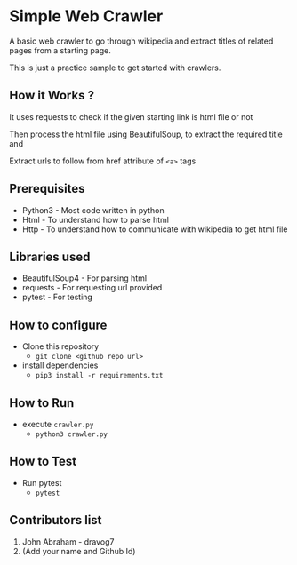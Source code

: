 # Simple Web Crawler

A basic web crawler to go through wikipedia and extract titles of related pages from a starting page.

This is just a practice sample to get started with crawlers.
## How it Works ?

It uses requests to check if the given starting link is html file or not

Then process the html file using BeautifulSoup, to extract the required title and

Extract urls to follow from href attribute of ```<a>``` tags

## Prerequisites

- Python3 - Most code written in python
- Html - To understand how to parse html
- Http - To understand how to communicate with wikipedia to get html file

## Libraries used

- BeautifulSoup4 - For parsing html
- requests - For requesting url provided
- pytest - For testing

## How to configure

- Clone this repository
    - ```git clone <github repo url>```
- install dependencies
    - ```pip3 install -r requirements.txt```

## How to Run

- execute ```crawler.py```
    - ```python3 crawler.py```

## How to Test 

- Run pytest
    - ```pytest```
## Contributors list

1. John Abraham - dravog7
2. (Add your name and Github Id)
